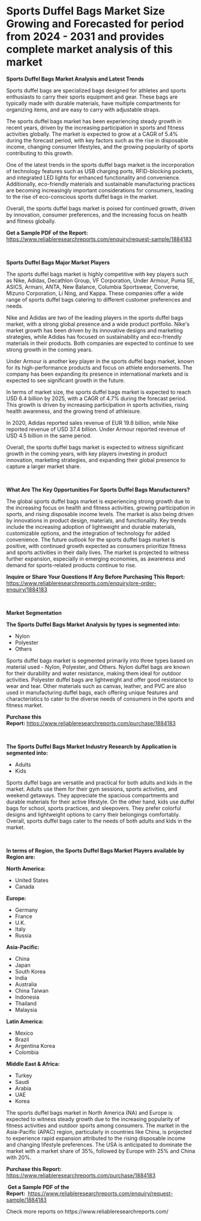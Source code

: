 <p><h1>Sports Duffel Bags Market Size Growing and Forecasted for period from 2024 - 2031 and provides complete market analysis of this market</h1></p><p><strong>Sports Duffel Bags Market Analysis and Latest Trends</strong></p>
<p><p>Sports duffel bags are specialized bags designed for athletes and sports enthusiasts to carry their sports equipment and gear. These bags are typically made with durable materials, have multiple compartments for organizing items, and are easy to carry with adjustable straps.</p><p>The sports duffel bags market has been experiencing steady growth in recent years, driven by the increasing participation in sports and fitness activities globally. The market is expected to grow at a CAGR of 5.4% during the forecast period, with key factors such as the rise in disposable income, changing consumer lifestyles, and the growing popularity of sports contributing to this growth.</p><p>One of the latest trends in the sports duffel bags market is the incorporation of technology features such as USB charging ports, RFID-blocking pockets, and integrated LED lights for enhanced functionality and convenience. Additionally, eco-friendly materials and sustainable manufacturing practices are becoming increasingly important considerations for consumers, leading to the rise of eco-conscious sports duffel bags in the market.</p><p>Overall, the sports duffel bags market is poised for continued growth, driven by innovation, consumer preferences, and the increasing focus on health and fitness globally.</p></p>
<p><strong>Get a Sample PDF of the Report:&nbsp;</strong> <a href="https://www.reliableresearchreports.com/enquiry/request-sample/1884183">https://www.reliableresearchreports.com/enquiry/request-sample/1884183</a></p>
<p>&nbsp;</p>
<p><strong>Sports Duffel Bags Major Market Players</strong></p>
<p><p>The sports duffel bags market is highly competitive with key players such as Nike, Adidas, Decathlon Group, VF Corporation, Under Armour, Puma SE, ASICS, Armani, ANTA, New Balance, Columbia Sportswear, Converse, Mizuno Corporation, Li Ning, and Kappa. These companies offer a wide range of sports duffel bags catering to different customer preferences and needs.</p><p>Nike and Adidas are two of the leading players in the sports duffel bags market, with a strong global presence and a wide product portfolio. Nike's market growth has been driven by its innovative designs and marketing strategies, while Adidas has focused on sustainability and eco-friendly materials in their products. Both companies are expected to continue to see strong growth in the coming years.</p><p>Under Armour is another key player in the sports duffel bags market, known for its high-performance products and focus on athlete endorsements. The company has been expanding its presence in international markets and is expected to see significant growth in the future.</p><p>In terms of market size, the sports duffel bags market is expected to reach USD 6.4 billion by 2025, with a CAGR of 4.7% during the forecast period. This growth is driven by increasing participation in sports activities, rising health awareness, and the growing trend of athleisure.</p><p>In 2020, Adidas reported sales revenue of EUR 19.8 billion, while Nike reported revenue of USD 37.4 billion. Under Armour reported revenue of USD 4.5 billion in the same period.</p><p>Overall, the sports duffel bags market is expected to witness significant growth in the coming years, with key players investing in product innovation, marketing strategies, and expanding their global presence to capture a larger market share.</p></p>
<p>&nbsp;</p>
<p><strong>What Are The Key Opportunities For Sports Duffel Bags Manufacturers?</strong></p>
<p><p>The global sports duffel bags market is experiencing strong growth due to the increasing focus on health and fitness activities, growing participation in sports, and rising disposable income levels. The market is also being driven by innovations in product design, materials, and functionality. Key trends include the increasing adoption of lightweight and durable materials, customizable options, and the integration of technology for added convenience. The future outlook for the sports duffel bags market is positive, with continued growth expected as consumers prioritize fitness and sports activities in their daily lives. The market is projected to witness further expansion, especially in emerging economies, as awareness and demand for sports-related products continue to rise.</p></p>
<p><strong>Inquire or Share Your Questions If Any Before Purchasing This Report:</strong> <a href="https://www.reliableresearchreports.com/enquiry/pre-order-enquiry/1884183">https://www.reliableresearchreports.com/enquiry/pre-order-enquiry/1884183</a></p>
<p>&nbsp;</p>
<p><strong>Market Segmentation</strong></p>
<p><strong>The Sports Duffel Bags Market Analysis by types is segmented into:</strong></p>
<p><ul><li>Nylon</li><li>Polyester</li><li>Others</li></ul></p>
<p><p>Sports duffel bags market is segmented primarily into three types based on material used - Nylon, Polyester, and Others. Nylon duffel bags are known for their durability and water resistance, making them ideal for outdoor activities. Polyester duffel bags are lightweight and offer good resistance to wear and tear. Other materials such as canvas, leather, and PVC are also used in manufacturing duffel bags, each offering unique features and characteristics to cater to the diverse needs of consumers in the sports and fitness market.</p></p>
<p><strong>Purchase this Report:&nbsp;</strong><a href="https://www.reliableresearchreports.com/purchase/1884183">https://www.reliableresearchreports.com/purchase/1884183</a></p>
<p>&nbsp;</p>
<p><strong>The Sports Duffel Bags Market Industry Research by Application is segmented into:</strong></p>
<p><ul><li>Adults</li><li>Kids</li></ul></p>
<p><p>Sports duffel bags are versatile and practical for both adults and kids in the market. Adults use them for their gym sessions, sports activities, and weekend getaways. They appreciate the spacious compartments and durable materials for their active lifestyle. On the other hand, kids use duffel bags for school, sports practices, and sleepovers. They prefer colorful designs and lightweight options to carry their belongings comfortably. Overall, sports duffel bags cater to the needs of both adults and kids in the market.</p></p>
<p>&nbsp;</p>
<p><strong>In terms of Region, the Sports Duffel Bags Market Players available by Region are:</strong></p>
<p>
    <p> <strong> North America: </strong>
        <ul>
            <li>United States</li>
            <li>Canada</li>
        </ul>
        </p> 
    <p> <strong> Europe: </strong>
        <ul>
            <li>Germany</li>
            <li>France</li>
            <li>U.K.</li>
            <li>Italy</li>
            <li>Russia</li>
        </ul>
        </p> 
    <p> <strong> Asia-Pacific: </strong>
        <ul>
            <li>China</li>
            <li>Japan</li>
            <li>South Korea</li>
            <li>India</li>
            <li>Australia</li>
            <li>China Taiwan</li>
            <li>Indonesia</li>
            <li>Thailand</li>
            <li>Malaysia</li>
        </ul>
        </p> 
    <p> <strong> Latin America: </strong>
        <ul>
            <li>Mexico</li>
            <li>Brazil</li>
            <li>Argentina Korea</li>
            <li>Colombia</li>
        </ul>
        </p> 
    <p> <strong> Middle East & Africa: </strong>
        <ul>
            <li>Turkey</li>
            <li>Saudi</li>
            <li>Arabia</li>
            <li>UAE</li>
            <li>Korea</li>
        </ul>
    </p>
    </p>
<p><p>The sports duffel bags market in North America (NA) and Europe is expected to witness steady growth due to the increasing popularity of fitness activities and outdoor sports among consumers. The market in the Asia-Pacific (APAC) region, particularly in countries like China, is projected to experience rapid expansion attributed to the rising disposable income and changing lifestyle preferences. The USA is anticipated to dominate the market with a market share of 35%, followed by Europe with 25% and China with 20%.</p></p>
<p><strong>Purchase this Report: </strong><a href="https://www.reliableresearchreports.com/purchase/1884183">https://www.reliableresearchreports.com/purchase/1884183</a></p>
<p>&nbsp;<strong>Get a Sample PDF of the Report:&nbsp;&nbsp;</strong><a href="https://www.reliableresearchreports.com/enquiry/request-sample/1884183">https://www.reliableresearchreports.com/enquiry/request-sample/1884183</a></p>
<p><strong></strong></p>
<p>Check more reports on https://www.reliableresearchreports.com/</p>